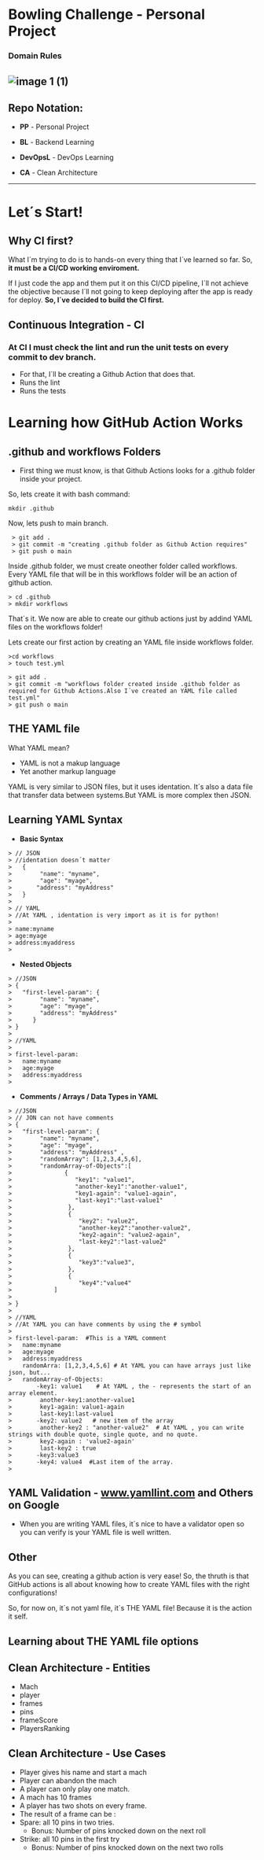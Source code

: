 # Bowling Challenge - Personal Project  

### Domain Rules

![image 1 (1)](https://user-images.githubusercontent.com/114420790/201217071-4fac7d68-ed54-4b41-a32e-857052025324.png)
----

## Repo Notation:   

+ **PP** - Personal Project  
  
+ **BL** - Backend Learning  
  
+ **DevOpsL** - DevOps Learning  
  
+ **CA** - Clean Architecture  
----

# Let´s Start!  

## Why CI first?    

What I´m trying to do is to hands-on every thing that I´ve learned so far.
So, **it must be a CI/CD working enviroment.**  

If I just code the app and them put it on this CI/CD pipeline, I´ll not achieve the objective because I´ll not going to keep deploying after the app is ready for deploy.
**So, I´ve decided to build the CI first.**  

## Continuous Integration - CI  

### At CI I must check the lint and run the unit tests on every commit to dev branch.  

+  For that, I´ll be creating a Github Action that does that.
 + Runs the lint 
 + Runs the tests  

 # Learning how GitHub Action Works  

## .github and workflows Folders

+ First thing we must know, is that Github Actions looks for a .github folder inside your project.  

So, lets create it with bash command: 

``` mkdir .github ```

Now, lets push to main branch.

``` 
 > git add . 
 > git commit -m "creating .github folder as Github Action requires" 
 > git push o main
```

Inside .github folder, we must create oneother folder called workflows.
Every YAML file that will be in this workflows folder will be an action of github action.

```
> cd .github 
> mkdir workflows

```
That´s it. We now are able to create our github actions just by addind YAML files on the workflows folder!

Lets create our first action by creating an YAML file inside workflows folder.

```
>cd workflows
> touch test.yml 

```
```
> git add .
> git commit -m "workflows folder created inside .github folder as required for Github Actions.Also I´ve created an YAML file called test.yml"
> git push o main
```
## THE YAML file 

What YAML mean? 
+ YAML is not a makup language 
+ Yet another markup language

YAML is very similar to JSON files, but it uses identation. It´s also a data file that transfer data between systems.But YAML is more complex then JSON.

## Learning YAML Syntax

+ **Basic Syntax**

```
> // JSON
> //identation doesn´t matter
>   {
>        "name": "myname",
>        "age": "myage",
>       "address": "myAddress"
>   }
>
> // YAML
> //At YAML , identation is very import as it is for python!
>
> name:myname
> age:myage
> address:myaddress
>

```
+ **Nested Objects**  

```
> //JSON
> {
>   "first-level-param": {
>        "name": "myname",
>        "age": "myage",
>        "address": "myAddress"           
>      }
> }
>
> //YAML 
> 
> first-level-param:
>   name:myname
>   age:myage
>   address:myaddress
>
```
+ **Comments / Arrays / Data Types in YAML**  

```
> //JSON
> // JON can not have comments
> {
>   "first-level-param": {
>        "name": "myname",
>        "age": "myage",
>        "address": "myAddress" ,
>        "randomArray": [1,2,3,4,5,6], 
>        "randomArray-of-Objects":[ 
>               {
>                  "key1": "value1",
>                  "another-key1":"another-value1",
>                  "key1-again": "value1-again",
>                  "last-key1":"last-value1"
>                },
>                {
>                   "key2": "value2",
>                   "another-key2":"another-value2",
>                   "key2-again": "value2-again",
>                   "last-key2":"last-value2"
>                },
>                {
>                   "key3":"value3",
>                },
>                {
>                   "key4":"value4"
>            ]
>      
> }
>
> //YAML 
> //At YAML you can have comments by using the # symbol
> 
> first-level-param:  #This is a YAML comment
>   name:myname
>   age:myage
>   address:myaddress
    randomArra: [1,2,3,4,5,6] # At YAML you can have arrays just like json, but...
>   randomArray-of-Objects: 
        -key1: value1    # At YAML , the - represents the start of an array element.
>        another-key1:another-value1
>        key1-again: value1-again
>        last-key1:last-value1
>       -key2: value2   # new item of the array
>        another-key2 : "another-value2"  # At YAML , you can write strings with double quote, single quote, and no quote.
>        key2-again : 'value2-again'
>        last-key2 : true
>       -key3:value3
>       -key4: value4  #Last item of the array.
>          
```

## YAML Validation - www.yamllint.com and Others on Google  

+ When you are writing YAML files, it´s nice to have a validator open so you can verify is your YAML file is well written.  

[](https://www.yamllint.com)  

## Other

As you can see, creating a github action is very ease!
So, the thruth is that GitHub actions is all about knowing how to create YAML files with the right configurations!

So, for now on, it´s not yaml file, it´s THE YAML file!
Because it is the action it self.

## Learning about THE YAML file options

 

## Clean Architecture - Entities  

+ Mach
+ player
+ frames
+ pins  
+ frameScore 
+ PlayersRanking

## Clean Architecture - Use Cases  

+ Player gives his name and start a mach
+ Player can abandon the mach
+ A player can only play one match.
+ A mach has 10 frames
+ A player has two shots on every frame.
+ The result of a frame can be :  
 + Spare: all 10 pins in two tries.
    + Bonus: Number of pins knocked down on the next roll  
 + Strike: all 10 pins in the first try
    + Bonus: Number of pins knocked down on the next two rolls


